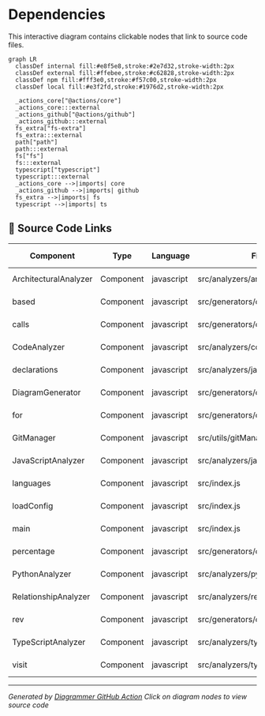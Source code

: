 # Dependencies

This interactive diagram contains clickable nodes that link to source code files.

```mermaid
graph LR
  classDef internal fill:#e8f5e8,stroke:#2e7d32,stroke-width:2px
  classDef external fill:#ffebee,stroke:#c62828,stroke-width:2px
  classDef npm fill:#fff3e0,stroke:#f57c00,stroke-width:2px
  classDef local fill:#e3f2fd,stroke:#1976d2,stroke-width:2px

  _actions_core["@actions/core"]
  _actions_core:::external
  _actions_github["@actions/github"]
  _actions_github:::external
  fs_extra["fs-extra"]
  fs_extra:::external
  path["path"]
  path:::external
  fs["fs"]
  fs:::external
  typescript["typescript"]
  typescript:::external
  _actions_core -->|imports| core
  _actions_github -->|imports| github
  fs_extra -->|imports| fs
  typescript -->|imports| ts

```

## 📁 Source Code Links

| Component | Type | Language | File Path | Source Link |
|-----------|------|----------|-----------|-------------|
| ArchitecturalAnalyzer | Component | javascript | src/analyzers/architecturalAnalyzer.js | [View Source](https://github.com/samjhill/diagrammer/blob/main/src/analyzers/architecturalAnalyzer.js) |
| based | Component | javascript | src/generators/diagramGenerator.js | [View Source](https://github.com/samjhill/diagrammer/blob/main/src/generators/diagramGenerator.js) |
| calls | Component | javascript | src/generators/diagramGenerator.js | [View Source](https://github.com/samjhill/diagrammer/blob/main/src/generators/diagramGenerator.js) |
| CodeAnalyzer | Component | javascript | src/analyzers/codeAnalyzer.js | [View Source](https://github.com/samjhill/diagrammer/blob/main/src/analyzers/codeAnalyzer.js) |
| declarations | Component | javascript | src/analyzers/javascriptAnalyzer.js | [View Source](https://github.com/samjhill/diagrammer/blob/main/src/analyzers/javascriptAnalyzer.js) |
| DiagramGenerator | Component | javascript | src/generators/diagramGenerator.js | [View Source](https://github.com/samjhill/diagrammer/blob/main/src/generators/diagramGenerator.js) |
| for | Component | javascript | src/generators/diagramGenerator.js | [View Source](https://github.com/samjhill/diagrammer/blob/main/src/generators/diagramGenerator.js) |
| GitManager | Component | javascript | src/utils/gitManager.js | [View Source](https://github.com/samjhill/diagrammer/blob/main/src/utils/gitManager.js) |
| JavaScriptAnalyzer | Component | javascript | src/analyzers/javascriptAnalyzer.js | [View Source](https://github.com/samjhill/diagrammer/blob/main/src/analyzers/javascriptAnalyzer.js) |
| languages | Component | javascript | src/index.js | [View Source](https://github.com/samjhill/diagrammer/blob/main/src/index.js) |
| loadConfig | Component | javascript | src/index.js | [View Source](https://github.com/samjhill/diagrammer/blob/main/src/index.js) |
| main | Component | javascript | src/index.js | [View Source](https://github.com/samjhill/diagrammer/blob/main/src/index.js) |
| percentage | Component | javascript | src/generators/diagramGenerator.js | [View Source](https://github.com/samjhill/diagrammer/blob/main/src/generators/diagramGenerator.js) |
| PythonAnalyzer | Component | javascript | src/analyzers/pythonAnalyzer.js | [View Source](https://github.com/samjhill/diagrammer/blob/main/src/analyzers/pythonAnalyzer.js) |
| RelationshipAnalyzer | Component | javascript | src/analyzers/relationshipAnalyzer.js | [View Source](https://github.com/samjhill/diagrammer/blob/main/src/analyzers/relationshipAnalyzer.js) |
| rev | Component | javascript | src/generators/diagramGenerator.js | [View Source](https://github.com/samjhill/diagrammer/blob/main/src/generators/diagramGenerator.js) |
| TypeScriptAnalyzer | Component | javascript | src/analyzers/typescriptAnalyzer.js | [View Source](https://github.com/samjhill/diagrammer/blob/main/src/analyzers/typescriptAnalyzer.js) |
| visit | Component | javascript | src/analyzers/typescriptAnalyzer.js | [View Source](https://github.com/samjhill/diagrammer/blob/main/src/analyzers/typescriptAnalyzer.js) |


---
*Generated by [Diagrammer GitHub Action](https://github.com/samjhill/diagrammer)*
*Click on diagram nodes to view source code*
